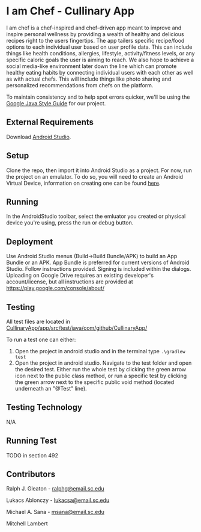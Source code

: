 # I am Chef - Cullinary App

I am chef is a  chef-inspired and chef-driven app meant to improve and inspire personal wellness by providing a wealth of healthy and delicious recipes right to the users fingertips. The app tailers specific recipe/food options to each individual user based on user profile data. This can include things like health conditions, allergies, lifestyle, activity/fitness levels, or any specific caloric goals the user is aiming to reach. We also hope to achieve a social media-like environment later down the line which can promote healthy eating habits by connecting individual users with each other as well as with actual chefs. This will include things like photo sharing and personalized recommendations from chefs on the platform.

To maintain consistency and to help spot errors quicker, we'll be using the [Google Java Style Guide](https://google.github.io/styleguide/javaguide.html) for our project.

## External Requirements
Download [Android Studio](https://developer.android.com/studio).

## Setup
Clone the repo, then import it into Android Studio as a project. For now, run the project on an emulator. To do so, you will need to create an Android Virtual Device, information on creating one can be found [here](https://developer.android.com/studio/run/managing-avds#createavd).  

## Running
In the AndroidStudio toolbar, select the emluator you created or physical device you're using,  press the run or debug button.

## Deployment
Use Android Studio menus (Build->Build Bundle/APK) to build an App Bundle or an APK. App Bundle is preferred for current versions of Android Studio. Follow instructions provided. Signing is included within the dialogs. Uploading on Google Drive requires an existing developer's account/license, but all instructions are provided at https://play.google.com/console/about/

## Testing
All test files are located in [CullinaryApp/app/src/test/java/com/github/CullinaryApp/](https://github.com/SCCapstone/CulinaryApp/tree/main/app/src/test/java/com/github/CulinaryApp)

To run a test one can either:

1. Open the project in android studio and in the terminal type ``` .\gradlew test ```
2. Open the project in android studio. Navigate to the test folder and open the desired test. Either run the whole test by clicking the green arrow icon next to the public class method, or run a specific test by clicking the green arrow next to the specific public void method (located underneath an "@Test" line).

## Testing Technology
N/A

## Running Test
TODO in section 492

## Contributors 
Ralph J. Gleaton - ralphg@email.sc.edu

Lukacs Ablonczy - lukacsa@email.sc.edu

Michael A. Sana - msana@email.sc.edu

Mitchell Lambert
